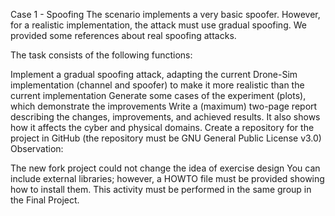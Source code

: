 Case 1 - Spoofing
The scenario implements a very basic spoofer. However, for a realistic implementation, the attack must use gradual spoofing. We provided some references about real spoofing attacks.

The task consists of the following functions:

Implement a gradual spoofing attack, adapting the current Drone-Sim implementation (channel and spoofer) to make it more realistic than the current implementation
Generate some cases of the experiment (plots), which demonstrate the improvements
Write a (maximum) two-page report describing the changes, improvements, and achieved results. It also shows how it affects the cyber and physical domains.
Create a repository for the project in GitHub (the repository must be GNU General Public License v3.0)
Observation:

The new fork project could not change the idea of exercise design
You can include external libraries; however, a HOWTO file must be provided showing how to install them.
This activity must be performed in the same group in the Final Project.
